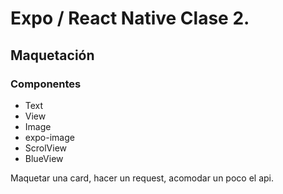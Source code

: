 # Expo / React Native Clase 2.


## Maquetación

### Componentes

- Text
- View
- Image
- expo-image
- ScrolView
- BlueView



Maquetar una card, hacer un request, acomodar un poco el api.


